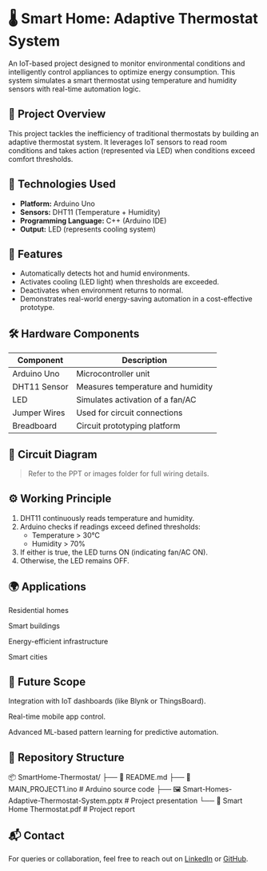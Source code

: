 # 🌡️ Smart Home: Adaptive Thermostat System

An IoT-based project designed to monitor environmental conditions and intelligently control appliances to optimize energy consumption. This system simulates a smart thermostat using temperature and humidity sensors with real-time automation logic.

## 📌 Project Overview

This project tackles the inefficiency of traditional thermostats by building an adaptive thermostat system. It leverages IoT sensors to read room conditions and takes action (represented via LED) when conditions exceed comfort thresholds.

## 🔧 Technologies Used

- **Platform:** Arduino Uno  
- **Sensors:** DHT11 (Temperature + Humidity)  
- **Programming Language:** C++ (Arduino IDE)  
- **Output:** LED (represents cooling system)

## 🧠 Features

- Automatically detects hot and humid environments.
- Activates cooling (LED light) when thresholds are exceeded.
- Deactivates when environment returns to normal.
- Demonstrates real-world energy-saving automation in a cost-effective prototype.

## 🛠️ Hardware Components

| Component          | Description                               |
|--------------------|-------------------------------------------|
| Arduino Uno        | Microcontroller unit                      |
| DHT11 Sensor       | Measures temperature and humidity         |
| LED                | Simulates activation of a fan/AC          |
| Jumper Wires       | Used for circuit connections              |
| Breadboard         | Circuit prototyping platform              |

## 🧩 Circuit Diagram

> Refer to the PPT or images folder for full wiring details.

## ⚙️ Working Principle

1. DHT11 continuously reads temperature and humidity.
2. Arduino checks if readings exceed defined thresholds:
   - Temperature > 30°C
   - Humidity > 70%
3. If either is true, the LED turns ON (indicating fan/AC ON).
4. Otherwise, the LED remains OFF.
## 🌍 Applications
Residential homes

Smart buildings

Energy-efficient infrastructure

Smart cities

## 🚀 Future Scope
Integration with IoT dashboards (like Blynk or ThingsBoard).

Real-time mobile app control.

Advanced ML-based pattern learning for predictive automation.
## 📁 Repository Structure
📦 SmartHome-Thermostat/
├── 📄 README.md
├── 🧠 MAIN_PROJECT1.ino         # Arduino source code
├── 🖼️ Smart-Homes-Adaptive-Thermostat-System.pptx  # Project presentation
└── 📝 Smart Home Thermostat.pdf # Project report
## 📬 Contact  

For queries or collaboration, feel free to reach out on [LinkedIn](https://www.linkedin.com/in/bhanu-koppadi/) or [GitHub](https://github.com/Bhanu-Koppadi).


